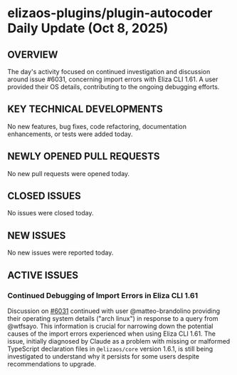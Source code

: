 # elizaos-plugins/plugin-autocoder Daily Update (Oct 8, 2025)
## OVERVIEW 
The day's activity focused on continued investigation and discussion around issue #6031, concerning import errors with Eliza CLI 1.61. A user provided their OS details, contributing to the ongoing debugging efforts.

## KEY TECHNICAL DEVELOPMENTS

No new features, bug fixes, code refactoring, documentation enhancements, or tests were added today.

## NEWLY OPENED PULL REQUESTS
No new pull requests were opened today.

## CLOSED ISSUES
No issues were closed today.

## NEW ISSUES
No new issues were reported today.

## ACTIVE ISSUES

### Continued Debugging of Import Errors in Eliza CLI 1.61
Discussion on [#6031](https://github.com/elizaos-plugins/plugin-autocoder/issues/6031) continued with user @matteo-brandolino providing their operating system details ("arch linux") in response to a query from @wtfsayo. This information is crucial for narrowing down the potential causes of the import errors experienced when using Eliza CLI 1.61. The issue, initially diagnosed by Claude as a problem with missing or malformed TypeScript declaration files in `@elizaos/core` version 1.6.1, is still being investigated to understand why it persists for some users despite recommendations to upgrade.